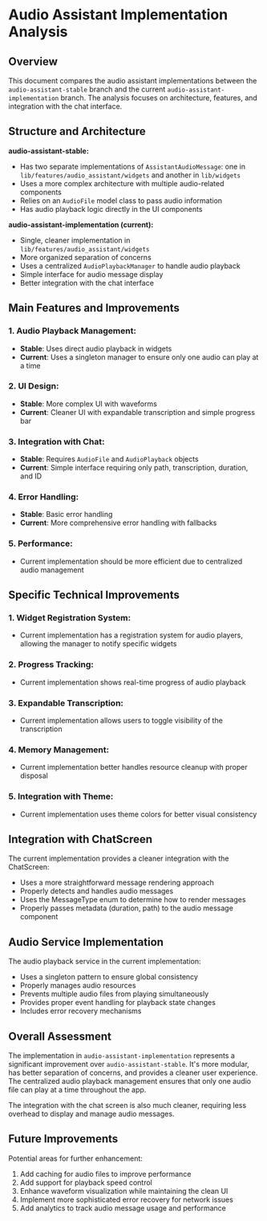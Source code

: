 # Audio Assistant Implementation Analysis

## Overview

This document compares the audio assistant implementations between the `audio-assistant-stable` branch and the current `audio-assistant-implementation` branch. The analysis focuses on architecture, features, and integration with the chat interface.

## Structure and Architecture

**audio-assistant-stable:**
- Has two separate implementations of `AssistantAudioMessage`: one in `lib/features/audio_assistant/widgets` and another in `lib/widgets`
- Uses a more complex architecture with multiple audio-related components
- Relies on an `AudioFile` model class to pass audio information
- Has audio playback logic directly in the UI components

**audio-assistant-implementation (current):**
- Single, cleaner implementation in `lib/features/audio_assistant/widgets`
- More organized separation of concerns
- Uses a centralized `AudioPlaybackManager` to handle audio playback
- Simple interface for audio message display
- Better integration with the chat interface

## Main Features and Improvements

### 1. Audio Playback Management:
- **Stable**: Uses direct audio playback in widgets
- **Current**: Uses a singleton manager to ensure only one audio can play at a time

### 2. UI Design:
- **Stable**: More complex UI with waveforms
- **Current**: Cleaner UI with expandable transcription and simple progress bar

### 3. Integration with Chat:
- **Stable**: Requires `AudioFile` and `AudioPlayback` objects
- **Current**: Simple interface requiring only path, transcription, duration, and ID

### 4. Error Handling:
- **Stable**: Basic error handling
- **Current**: More comprehensive error handling with fallbacks

### 5. Performance:
- Current implementation should be more efficient due to centralized audio management

## Specific Technical Improvements

### 1. Widget Registration System:
- Current implementation has a registration system for audio players, allowing the manager to notify specific widgets

### 2. Progress Tracking:
- Current implementation shows real-time progress of audio playback

### 3. Expandable Transcription:
- Current implementation allows users to toggle visibility of the transcription

### 4. Memory Management:
- Current implementation better handles resource cleanup with proper disposal

### 5. Integration with Theme:
- Current implementation uses theme colors for better visual consistency

## Integration with ChatScreen

The current implementation provides a cleaner integration with the ChatScreen:

- Uses a more straightforward message rendering approach
- Properly detects and handles audio messages
- Uses the MessageType enum to determine how to render messages
- Properly passes metadata (duration, path) to the audio message component

## Audio Service Implementation

The audio playback service in the current implementation:

- Uses a singleton pattern to ensure global consistency
- Properly manages audio resources
- Prevents multiple audio files from playing simultaneously
- Provides proper event handling for playback state changes
- Includes error recovery mechanisms

## Overall Assessment

The implementation in `audio-assistant-implementation` represents a significant improvement over `audio-assistant-stable`. It's more modular, has better separation of concerns, and provides a cleaner user experience. The centralized audio playback management ensures that only one audio file can play at a time throughout the app.

The integration with the chat screen is also much cleaner, requiring less overhead to display and manage audio messages.

## Future Improvements

Potential areas for further enhancement:

1. Add caching for audio files to improve performance
2. Add support for playback speed control
3. Enhance waveform visualization while maintaining the clean UI
4. Implement more sophisticated error recovery for network issues
5. Add analytics to track audio message usage and performance 